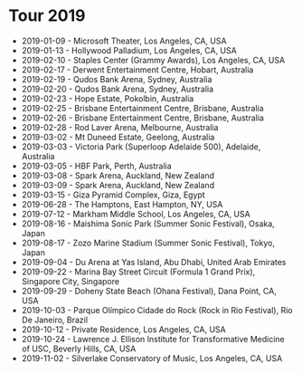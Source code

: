 # Tour 2019

* 2019-01-09 - Microsoft Theater, Los Angeles, CA, USA
* 2019-01-13 - Hollywood Palladium, Los Angeles, CA, USA
* 2019-02-10 - Staples Center (Grammy Awards), Los Angeles, CA, USA
* 2019-02-17 - Derwent Entertainment Centre, Hobart, Australia
* 2019-02-19 - Qudos Bank Arena, Sydney, Australia
* 2019-02-20 - Qudos Bank Arena, Sydney, Australia
* 2019-02-23 - Hope Estate, Pokolbin, Australia
* 2019-02-25 - Brisbane Entertainment Centre, Brisbane, Australia
* 2019-02-26 - Brisbane Entertainment Centre, Brisbane, Australia
* 2019-02-28 - Rod Laver Arena, Melbourne, Australia
* 2019-03-02 - Mt Duneed Estate, Geelong, Australia
* 2019-03-03 - Victoria Park (Superloop Adelaide 500), Adelaide, Australia
* 2019-03-05 - HBF Park, Perth, Australia
* 2019-03-08 - Spark Arena, Auckland, New Zealand
* 2019-03-09 - Spark Arena, Auckland, New Zealand
* 2019-03-15 - Giza Pyramid Complex, Giza, Egypt
* 2019-06-28 - The Hamptons, East Hampton, NY, USA
* 2019-07-12 - Markham Middle School, Los Angeles, CA, USA
* 2019-08-16 - Maishima Sonic Park (Summer Sonic Festival), Osaka, Japan
* 2019-08-17 - Zozo Marine Stadium (Summer Sonic Festival), Tokyo, Japan
* 2019-09-04 - Du Arena at Yas Island, Abu Dhabi, United Arab Emirates
* 2019-09-22 - Marina Bay Street Circuit (Formula 1 Grand Prix), Singapore City, Singapore
* 2019-09-29 - Doheny State Beach (Ohana Festival), Dana Point, CA, USA
* 2019-10-03 - Parque Olímpico Cidade do Rock (Rock in Rio Festival), Rio De Janeiro, Brazil
* 2019-10-12 - Private Residence, Los Angeles, CA, USA
* 2019-10-24 - Lawrence J. Ellison Institute for Transformative Medicine of USC, Beverly Hills, CA, USA
* 2019-11-02 - Silverlake Conservatory of Music, Los Angeles, CA, USA
